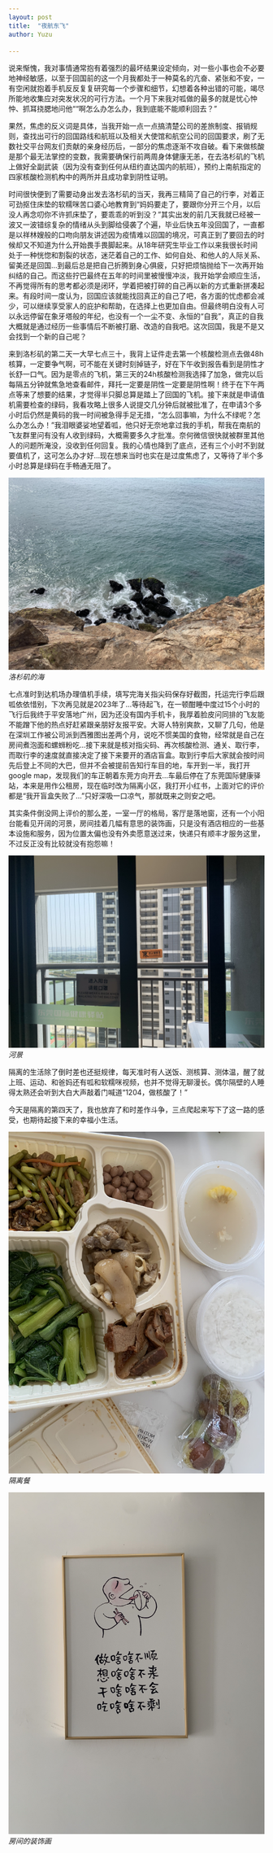 ```yaml
---
layout: post
title:  "夜航东飞"
author: Yuzu

---
```


说来惭愧，我对事情通常抱有着强烈的最坏结果设定倾向，对一些小事也会不必要地神经敏感，以至于回国前的这一个月我都处于一种莫名的亢奋、紧张和不安，一有空闲就抱着手机反反复复研究每一个步骤和细节，幻想着各种出错的可能，竭尽所能地收集应对突发状况的可行方法。一个月下来我对呱做的最多的就是忧心忡忡、抓耳挠腮地问他““啊怎么办怎么办，我到底能不能顺利回去？”

果然，焦虑的反义词是具体，当我开始一点一点搞清楚公司的差旅制度、报销规则，查找出可行的回国路线和航班以及相关大使馆和航空公司的回国要求，刷了无数社交平台网友们贡献的亲身经历后，一部分的焦虑逐渐不攻自破。看下来做核酸是那个最无法掌控的变数，我需要确保行前两周身体健康无恙，在去洛杉矶的飞机上做好全副武装（因为没有查到任何从纽约直达国内的航班），预约上南航指定的四家核酸检测机构中的两所并且成功拿到阴性证明。

时间很快便到了需要动身出发去洛杉矶的当天，我再三精简了自己的行李，对着正可劲抠住床垫的软糯咪苦口婆心地教育到“妈妈要走了，要跟你分开三个月，以后没人再念叨你不许抓床垫了，要乖乖的听到没？”其实出发的前几天我就已经被一波又一波错综复杂的情绪从头到脚给侵袭了个遍，毕业后快五年没回国了，一直都是以祥林嫂般的口吻向朋友讲述因为疫情难以回国的境况，可真正到了要回去的时候却又不知道为什么开始畏手畏脚起来。从18年研究生毕业工作以来我很长时间处于一种恍惚和割裂的状态，迷茫着自己的工作、如何自处、和他人的人际关系、留美还是回国…到最后总是把自己折腾到身心俱疲，只好把烦恼抛给下一次再开始纠结的自己。而这些拧巴最终在五年的时间里被慢慢冲淡，我开始学会顺应生活，不再觉得所有的思考都必须是闭环，学着把被打碎的自己再以新的方式重新拼凑起来。有段时间一度认为，回国应该就能找回真正的自己了吧，各方面的忧虑都会减少，可以继续享受家人的庇护和帮助，在选择上也更加自由。但最终明白没有人可以永远停留在象牙塔般的年纪，也没有一个一尘不变、永恒的“自我”，真正的自我大概就是通过经历一些事情后不断被打磨、改造的自我吧。这次回国，我是不是又会找到一个新的自己呢？

来到洛杉矶的第二天一大早七点三十，我背上证件走去第一个核酸检测点去做48h核算，一定要争气啊，可不能在关键时刻掉链子，好在下午收到报告看到是阴性才长舒一口气。因为是零点的飞机，第三天的24h核酸检测我选择了加急，做完以后每隔五分钟就焦急地查看邮件，拜托一定要是阴性一定要是阴性啊！终于在下午两点等来了想要的结果，才觉得半只脚总算是踏上了回国的飞机。接下来就是申请值机需要检查的绿码，我看攻略上很多人说提交几分钟后就被批准了，在申请3个多小时后仍然是黄码的我一时间被急得手足无措，“怎么回事嘛，为什么不绿呢？怎么办怎么办！”我泪眼婆娑地望着呱，他只好无奈地拿过我的手机，帮我在南航的飞友群里问有没有人收到绿码，大概需要多久才批准。奈何微信很快就被群里其他人的问题所淹没，没收到任何回复。我的心情也降到了底点，还有三个小时不到就要值机了，这可怎么办才好…现在想来当时也实在是过度焦虑了，又等待了半个多小时总算是绿码在手畅通无阻了。

![graffti](/assets/images/洛杉矶的海.JPG)
*洛杉矶的海*

七点准时到达机场办理值机手续，填写完海关指尖码保存好截图，托运完行李后跟呱依依惜别，下次再见就是2023年了…等待起飞，在一顿酣睡中度过15个小时的飞行后我终于平安落地广州，因为还没有国内手机卡，我厚着脸皮问同排的飞友能不能蹭下他的热点好赶紧跟亲朋好友报平安。大哥人特别爽款，又聊了几句，他是在深圳工作被公司派到西雅图出差两个月，说吃不惯美国的食物，经常就是自己在房间煮泡面和螺蛳粉吃…接下来就是核对指尖码、再次核酸检测、通关、取行李，而取行李的速度就直接决定了接下来要开的酒店盲盒。取到行李后大家就会按时间先后登上不同的大巴，但并不会被提前告知行车目的地，车开到一半，我打开google map，发现我们的车正朝着东莞方向开去…车最后停在了东莞国际健康驿站，本来是用作公租房，现在临时改为隔离小区，我打开小红书，上面对它的评价都是“我开盲盒失败了…”只好深吸一口凉气，那就既来之则安之吧。

其实条件倒没网上评价的那么差，一室一厅的格局，客厅是落地窗，还有一个小阳台能看见开阔的河景，房间挂着几幅有意思的装饰画，只是没有酒店相应的一些基本设施和服务，因为位置太偏也没有外卖愿意送过来，快递只有顺丰才服务这里，不过反正没有比较就没有抱怨嘛！

![graffti](/assets/images/河景.JPG)
*河景*

隔离的生活除了倒时差也还挺规律，每天准时有人送饭、测核算、测体温，醒了就上班、运动、和爸妈还有呱和软糯咪视频，也并不觉得无聊漫长。偶尔隔壁的人睡得太熟还会听到大白大声敲着门喊道“1204，做核酸了！”

今天是隔离的第四天了，我也放弃了和时差作斗争，三点爬起来写下了这一路的感受，也期待起接下来的幸福小生活。

![graffti](/assets/images/隔离餐.JPG)
*隔离餐*

![graffti](/assets/images/房间的装饰画.JPG)
*房间的装饰画*

